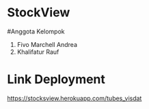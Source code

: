 # StockView
#Anggota Kelompok
1. Fivo Marchell Andrea
2. Khalifatur Rauf
# Link Deployment
https://stocksview.herokuapp.com/tubes_visdat
